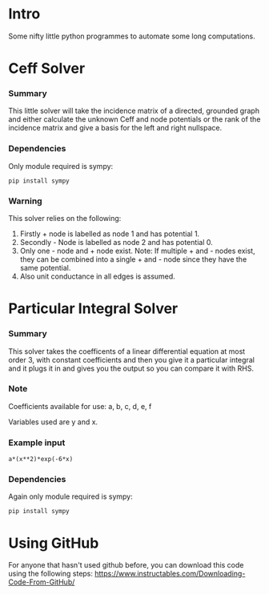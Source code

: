 # Intro
Some nifty little python programmes to automate some long
computations.

# Ceff Solver

### Summary
This little solver will take the incidence 
matrix of a directed, grounded graph and either 
calculate the unknown Ceff and node potentials or
the rank of the incidence matrix and give a basis
for the left and right nullspace.

### Dependencies
Only module required is sympy:
```
pip install sympy
```
### Warning
This solver relies on the following:
1. Firstly + node is labelled as node 1 and has potential 1.
2. Secondly - Node is labelled as node 2 and has potential 0.
3. Only one - node and + node exist.
Note: If multiple + and - nodes exist, they can be combined
into a single + and - node since they have the same potential.
4. Also unit conductance in all edges is assumed.


# Particular Integral Solver

### Summary
This solver takes the coefficents of a linear differential
equation at most order 3, with constant coefficients
and then you give it a particular integral and it plugs
it in and gives you the output so you can compare it with RHS.

### Note
Coefficients available for use:
a, b, c, d, e, f

Variables used are y and x.

### Example input
```
a*(x**2)*exp(-6*x)
```

### Dependencies
Again only module required is sympy:
```
pip install sympy
```

# Using GitHub
For anyone that hasn't used github before, you can download
this code using the following steps:
https://www.instructables.com/Downloading-Code-From-GitHub/
